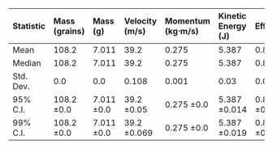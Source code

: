 | Statistic   | Mass (grains)   | Mass (g)   | Velocity (m/s)   | Momentum (kg⋅m/s)   | Kinetic Energy (J)   | Efficiency   |
|:------------|:----------------|:-----------|:-----------------|:--------------------|:---------------------|:-------------|
| Mean        | 108.2           | 7.011      | 39.2             | 0.275               | 5.387                | 0.857        |
| Median      | 108.2           | 7.011      | 39.2             | 0.275               | 5.387                | 0.857        |
| Std. Dev.   | 0.0             | 0.0        | 0.108            | 0.001               | 0.03                 | 0.005        |
| 95% C.I.    | 108.2 ±0.0      | 7.011 ±0.0 | 39.2 ±0.05       | 0.275 ±0.0          | 5.387 ±0.014         | 0.857 ±0.002 |
| 99% C.I.    | 108.2 ±0.0      | 7.011 ±0.0 | 39.2 ±0.069      | 0.275 ±0.0          | 5.387 ±0.019         | 0.857 ±0.003 |